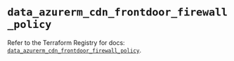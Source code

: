# `data_azurerm_cdn_frontdoor_firewall_policy`

Refer to the Terraform Registry for docs: [`data_azurerm_cdn_frontdoor_firewall_policy`](https://registry.terraform.io/providers/hashicorp/azurerm/4.2.0/docs/data-sources/cdn_frontdoor_firewall_policy).
